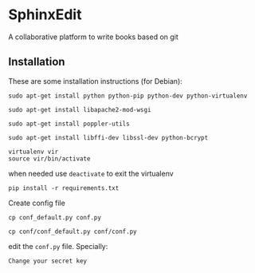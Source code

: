 # SphinxEdit

A collaborative platform to write books based on git


## Installation

These are some installation instructions (for Debian):

    sudo apt-get install python python-pip python-dev python-virtualenv

    sudo apt-get install libapache2-mod-wsgi

    sudo apt-get install poppler-utils

    sudo apt-get install libffi-dev libssl-dev python-bcrypt

    virtualenv vir
    source vir/bin/activate

when needed use `deactivate` to exit the virtualenv

    pip install -r requirements.txt

Create config file

    cp conf_default.py conf.py

    cp conf/conf_default.py conf/conf.py

edit the `conf.py` file. Specially:

    Change your secret key


